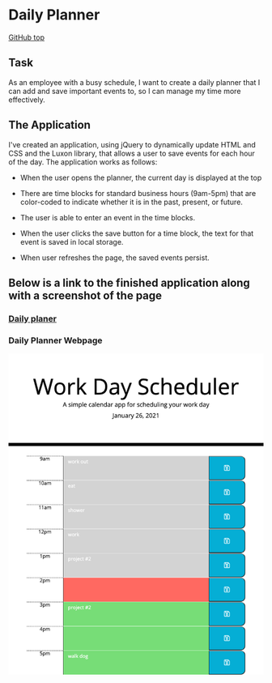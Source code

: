 # Daily Planner

[GitHub top](https://zocartes.github.io/day-planner-homework/)

## Task

As an employee with a busy schedule, I want to create a daily planner that I can add and save important events to, so I can manage my time more effectively.

## The Application

I've created an application, using jQuery to dynamically update HTML and CSS and the Luxon library, that allows a user to save events for each hour of the day. The application works as follows:

- When the user opens the planner, the current day is displayed at the top

- There are time blocks for standard business hours (9am-5pm) that are color-coded to indicate whether it is in the past, present, or future.

- The user is able to enter an event in the time blocks.

- When the user clicks the save button for a time block, the text for that event is saved in local storage.

- When user refreshes the page, the saved events persist.

## Below is a link to the finished application along with a screenshot of the page

### [Daily planer](https://zocartes.github.io/day-planner-homework/)

### Daily Planner Webpage

![screen grab of planner](assets/pics/daily-planner.png)
